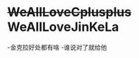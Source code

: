 ~~WeAllLoveCplusplus~~ WeAllLoveJinKeLa
=============================================
-金克拉好处都有啥
-谁说对了就给他
